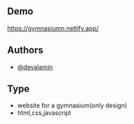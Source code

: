 
## Demo
https://gymnasiumn.netlify.app/




## Authors

- [@devalamin](https://github.com/devalamin)



## Type
- website for a gymnasium(only design)
- html,css,javascript
